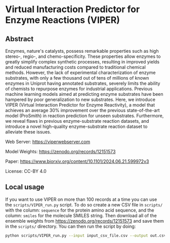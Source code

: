 # Virtual Interaction Predictor for Enzyme Reactions (VIPER)

## Abstract

Enzymes, nature's catalysts, possess remarkable properties such as high stereo-, regio-, and chemo-specificity. These properties allow enzymes to greatly simplify complex synthetic processes, resulting in improved yields and reduced manufacturing costs compared to traditional chemical methods. However, the lack of experimental characterization of enzyme substrates, with only a few thousand out of tens of millions of known enzymes in Uniprot having annotated substrates, severely limits the ability of chemists to repurpose enzymes for industrial applications. Previous machine learning models aimed at predicting enzyme substrates have been hampered by poor generalization to new substrates. Here, we introduce VIPER (Virtual Interaction Predictor for Enzyme Reactivity), a model that achieves an average 30% improvement over the previous state-of-the-art model (ProSmith) in reaction prediction for unseen substrates. Furthermore, we reveal flaws in previous enzyme-substrate reaction datasets, and introduce a novel high-quality enzyme-substrate reaction dataset to alleviate these issues.


Web Server: https://viperwebserver.com

Model Weights: https://zenodo.org/records/12151573

Paper: https://www.biorxiv.org/content/10.1101/2024.06.21.599972v3

License: CC-BY 4.0

## Local usage

If you want to use VIPER on more than 100 records at a time you can use the `scripts/VIPER_run.py` script.
To do so create a new CSV file in `scripts/` with the column: `sequence` for the protein amino acid sequence, and the column: `smiles` for the molecule SMILES string. Then download all of the ensemble weights from https://zenodo.org/records/12151573 and save them in the `scripts/` directory. You can then run the script by doing:

```bash
python scripts/VIPER_run.py --input input_csv_file.csv --output out.csv
```
